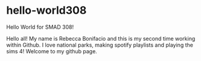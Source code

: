 # hello-world308
Hello World for SMAD 308! 

Hello all! My name is Rebecca Bonifacio and this is my second time working within Github. I love national parks, making spotify playlists and playing the sims 4! Welcome to my github page. 
